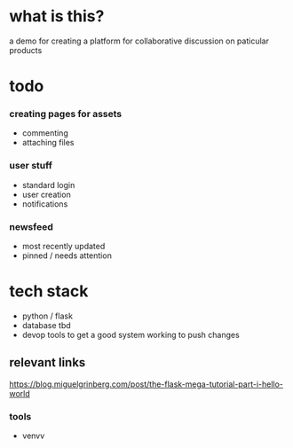 # what is this?

a demo for creating a platform for collaborative discussion on paticular products



# todo
### creating pages for assets
* commenting
* attaching files

### user stuff
* standard login 
* user creation
* notifications


### newsfeed
* most recently updated
* pinned / needs attention



# tech stack
* python / flask
* database tbd
* devop tools to get a good system working to push changes
  



## relevant links

https://blog.miguelgrinberg.com/post/the-flask-mega-tutorial-part-i-hello-world

### tools 
* venvv


